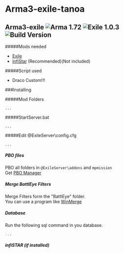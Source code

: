 # Arma3-exile-tanoa
## Arma3-exile ![Arma 1.72](https://img.shields.io/badge/Arma-1.72-blue.svg?style=plastic) ![Exile 1.0.3](https://img.shields.io/badge/Exile-1.0.3-C72651.svg?style=plastic) ![Build Version](https://img.shields.io/badge/Build_Version-1.0.0-lightgrey.svg?style=plastic)


#####Mods needed

* [Exile](http://www.exilemod.com/)
* [InfiStar](http://infistar.de) (Recommended)(Not included)

#####Script used

* Draco Custom!!!

###Installing

#####Mod Folders
```
...
```

#####StartServer.bat
```
...
```

#####Edit @ExileServer\config.cfg
```
...
```

##### PBO  files
PBO all folders in ```@ExileServer\addons``` and ```mpmission```  
Get [PBO Manager](http://www.armaholic.com/page.php?id=16369)

##### Merge BattlEye Filters
Merge Filters form the "BattlEye" folder.  
You can use a program like [WinMerge](http://winmerge.org/)

##### Database
Run the following sql command in you database. 
```sql
...
```

##### infiSTAR (if installed)

